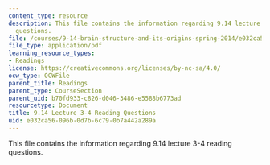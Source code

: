 ```yaml
---
content_type: resource
description: This file contains the information regarding 9.14 lecture 3-4 reading
  questions.
file: /courses/9-14-brain-structure-and-its-origins-spring-2014/e032ca56096b0d7b6c790b7a442a289a_MIT9_14S14_Lec3-4ReadQue.pdf
file_type: application/pdf
learning_resource_types:
- Readings
license: https://creativecommons.org/licenses/by-nc-sa/4.0/
ocw_type: OCWFile
parent_title: Readings
parent_type: CourseSection
parent_uid: b70fd933-c826-d046-3486-e5588b6773ad
resourcetype: Document
title: 9.14 Lecture 3-4 Reading Questions
uid: e032ca56-096b-0d7b-6c79-0b7a442a289a
---
```

This file contains the information regarding 9.14 lecture 3-4 reading questions.